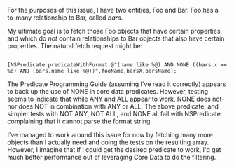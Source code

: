 

For the purposes of this issue, I have two entities, Foo and Bar. Foo has a to-many relationship to Bar, called *bars*.

My ultimate goal is to fetch those Foo objects that have certain properties, and which do *not* contain relationships to Bar objects that also have certain properties. The natural fetch request might be:

<code>
[NSPredicate predicateWithFormat:@"(name like %@) AND NONE ((bars.x == %d) AND (bars.name like %@))",fooName,barsX,barsName];
</code>

The Predicate Programming Guide (assuming I've read it correctly) appears to back up the use of NONE in core data predicates. However, testing seems to indicate that while ANY and ALL appear to work, NONE does not- nor does NOT in combination with ANY or ALL. The above predicate, and simpler tests with NOT ANY, NOT ALL, and NONE all fail with NSPredicate complaining that it cannot parse the format string.

I've managed to work around this issue for now by fetching many more objects than I actually need and doing the tests on the resulting array. However, I imagine that if I could get the desired predicate to work, I'd get much better performance out of leveraging Core Data to do the filtering.

